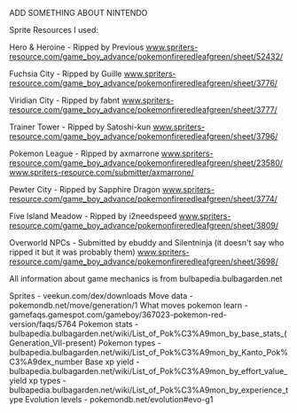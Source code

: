 ADD SOMETHING ABOUT NINTENDO



Sprite Resources I used:

Hero & Heroine - Ripped by Previous
www.spriters-resource.com/game_boy_advance/pokemonfireredleafgreen/sheet/52432/


Fuchsia City - Ripped by Guille
www.spriters-resource.com/game_boy_advance/pokemonfireredleafgreen/sheet/3776/

Viridian City - Ripped by fabnt
www.spriters-resource.com/game_boy_advance/pokemonfireredleafgreen/sheet/3777/

Trainer Tower - Ripped by Satoshi-kun
www.spriters-resource.com/game_boy_advance/pokemonfireredleafgreen/sheet/3796/

Pokemon League - Ripped by axmarrone
www.spriters-resource.com/game_boy_advance/pokemonfireredleafgreen/sheet/23580/
www.spriters-resource.com/submitter/axmarrone/

Pewter City - Ripped by Sapphire Dragon
www.spriters-resource.com/game_boy_advance/pokemonfireredleafgreen/sheet/3774/

Five Island Meadow - Ripped by i2needspeed
www.spriters-resource.com/game_boy_advance/pokemonfireredleafgreen/sheet/3809/

Overworld NPCs - Submitted by ebuddy and Silentninja (it doesn't say who ripped it but it was probably them)
www.spriters-resource.com/game_boy_advance/pokemonfireredleafgreen/sheet/3698/



All information about game mechanics is from bulbapedia.bulbagarden.net

Sprites - veekun.com/dex/downloads
Move data - pokemondb.net/move/generation/1
What moves pokemon learn - gamefaqs.gamespot.com/gameboy/367023-pokemon-red-version/faqs/5764
Pokemon stats - bulbapedia.bulbagarden.net/wiki/List_of_Pok%C3%A9mon_by_base_stats_(Generation_VII-present)
Pokemon types - bulbapedia.bulbagarden.net/wiki/List_of_Pok%C3%A9mon_by_Kanto_Pok%C3%A9dex_number
Base xp yield - bulbapedia.bulbagarden.net/wiki/List_of_Pok%C3%A9mon_by_effort_value_yield
xp types - bulbapedia.bulbagarden.net/wiki/List_of_Pok%C3%A9mon_by_experience_type
Evolution levels - pokemondb.net/evolution#evo-g1